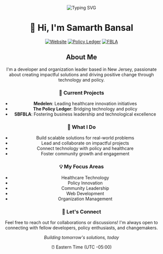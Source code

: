 <div align="center">

![Typing SVG](https://readme-typing-svg.demolab.com?font=Fira+Code&duration=3000&pause=1000&color=2F81F7&center=true&vCenter=true&width=435&lines=Hi+👋+I'm+Samarth+Bansal;Developer+%7C+Leader+%7C+Innovator;Building+Tomorrow's+Solutions)

<div align="center">
  
# 👋 Hi, I'm Samarth Bansal

[![Website](https://img.shields.io/badge/Website-medelen.org-blue)](https://medelen.org)
[![Policy Ledger](https://img.shields.io/badge/Project-The%20Policy%20Ledger-green)](https://thepolicyledger.org)
[![FBLA](https://img.shields.io/badge/Organization-SBFBLA-orange)](https://sbfbla.org)

</div>

## About Me
I'm a developer and organization leader based in New Jersey, passionate about creating impactful solutions and driving positive change through technology and policy.

### 🔭 Current Projects
- **Medelen**: Leading healthcare innovation initiatives
- **The Policy Ledger**: Bridging technology and policy
- **SBFBLA**: Fostering business leadership and technological excellence

### 🌟 What I Do
- Build scalable solutions for real-world problems
- Lead and collaborate on impactful projects
- Connect technology with policy and healthcare
- Foster community growth and engagement

### 💡 My Focus Areas
- Healthcare Technology
- Policy Innovation
- Community Leadership
- Web Development
- Organization Management

### 🤝 Let's Connect
Feel free to reach out for collaborations or discussions! I'm always open to connecting with fellow developers, policy enthusiasts, and changemakers.

<div align="center">

*Building tomorrow's solutions, today*

⏰ Eastern Time (UTC -05:00)

</div>
